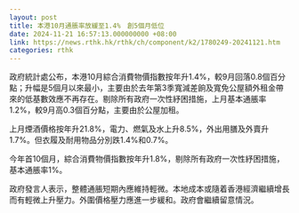 ```yaml
---
layout: post
title: 本港10月通脹率放緩至1.4%　創5個月低位
date: 2024-11-21 16:57:13.000000000 +08:00
link: https://news.rthk.hk/rthk/ch/component/k2/1780249-20241121.htm
categories: rthk
---
```


政府統計處公布，本港10月綜合消費物價指數按年升1.4%，較9月回落0.8個百分點；升幅是5個月以來最小，主要由於去年第3季寬減差餉及寬免公屋額外租金帶來的低基數效應不再存在。剔除所有政府一次性紓困措施，上月基本通脹率1.2%，較9月高0.3個百分點，主要由於公屋加租。

上月煙酒價格按年升21.8%，電力、燃氣及水上升8.5%，外出用膳及外賣升1.7%。但衣履及耐用物品分別跌1.4%和0.7%。

今年首10個月，綜合消費物價指數按年升1.8%，剔除所有政府一次性紓困措施，基本通脹率1%。

政府發言人表示，整體通脹短期內應維持輕微。本地成本或隨着香港經濟繼續增長而有輕微上升壓力。外圍價格壓力應進一步緩和。政府會繼續留意情況。
